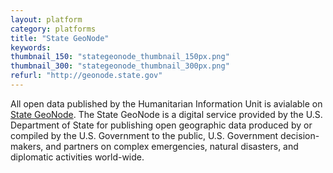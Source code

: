 ```yaml
---
layout: platform
category: platforms
title: "State GeoNode"
keywords:
thumbnail_150: "stategeonode_thumbnail_150px.png"
thumbnail_300: "stategeonode_thumbnail_300px.png"
refurl: "http://geonode.state.gov"
---
```

All open data published by the Humanitarian Information Unit is avialable on [State GeoNode](http://geonode.state.gov).  The State GeoNode is a digital service provided by the U.S. Department of State for publishing open geographic data produced by or compiled by the U.S. Government to the public, U.S. Government decision-makers, and partners on complex emergencies, natural disasters, and diplomatic activities world-wide.
